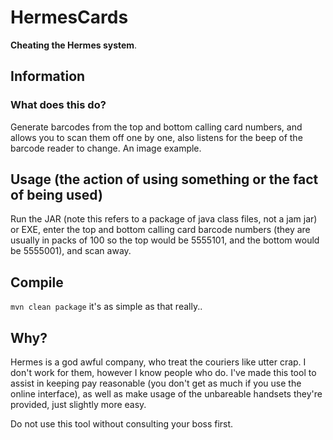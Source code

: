 HermesCards
==========
**Cheating the Hermes system**.

## Information
### What does this do?
Generate barcodes from the top and bottom calling card numbers, and allows you to scan them off one by one, also listens for the beep of the barcode reader to change. An image example.

## Usage (the action of using something or the fact of being used)
Run the JAR (note this refers to a package of java class files, not a jam jar) or EXE, enter the top and bottom calling card barcode numbers (they are usually in packs of 100 so the top would be 5555101, and the bottom would be 5555001), and scan away.

## Compile
``mvn clean package`` it's as simple as that really..

## Why?
Hermes is a god awful company, who treat the couriers like utter crap. I don't work for them, however I know people who do. I've made this tool to assist in keeping pay reasonable (you don't get as much if you use the online interface), as well as make usage of the unbareable handsets they're provided, just slightly more easy.

Do not use this tool without consulting your boss first.
